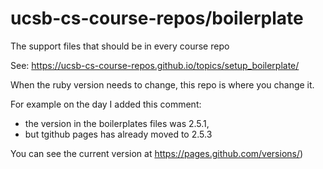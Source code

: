 # ucsb-cs-course-repos/boilerplate

The support files that should be in every course repo

See: <https://ucsb-cs-course-repos.github.io/topics/setup_boilerplate/>

When the ruby version needs to change, this repo is where you change it.

For example on the day I added  this comment:
* the version in the boilerplates files was 2.5.1,
* but tgithub pages has already moved to 2.5.3

You can see the current version at <https://pages.github.com/versions/>)

